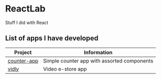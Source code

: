 # ReactLab

Stuff I did with React

## List of apps I have developed

| Project                                                                      | Information                                 |
| ---------------------------------------------------------------------------- | ------------------------------------------- |
| [counter-app](https://github.com/rdquintas/ReactLab/tree/master/counter-app) | Simple counter app with assorted components |
| [vidly](https://github.com/rdquintas/ReactLab/tree/master/vidly)             | Video e-store app                           |
